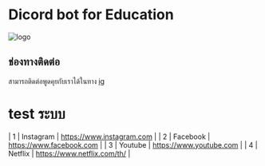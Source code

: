 # Dicord bot for Education

![logo](https://www.linqto.com/wp-content/uploads/2023/08/discord-logo.png)

## ช่องทางติดต่อ

สามารถติดต่อพูดคุยกับเราได้ในทาง [ig](https://www.instagram.com/actlikeache/)

# test ระบบ

| 1 | Instagram | https://www.instagram.com   |
| 2 | Facebook  | https://www.facebook.com    |
| 3 | Youtube   | https://www.youtube.com     |
| 4 | Netflix   | https://www.netflix.com/th/ |